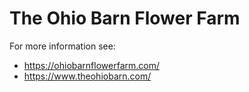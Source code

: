 # The Ohio Barn Flower Farm

For more information see:

* <https://ohiobarnflowerfarm.com/>
* <https://www.theohiobarn.com/>
